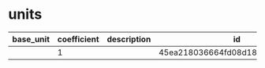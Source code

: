 # units
|base_unit|coefficient|description|id|is_error|name|
|--|--|--|--|--|--|
||1||45ea218036664fd08d180c53f13349e1|False|грамм|